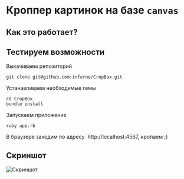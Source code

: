 # Кроппер картинок на базе `canvas`

## Как это работает?

## Тестируем возможности

Выкачиваем репозиторий

    git clone git@github.com:inferno/CropBox.git

Устанавливаем необходимые гемы

    cd CropBox
    bundle install

Запускаем приложение

    ruby app.rb

В браузере заходим по адресу `http://localhost:4567, кропаем ;)

## Скриншот
![Скриншот](https://github.com/inferno/cropbox/raw/master/images/view.jpg "Скриншот")
